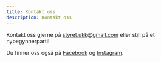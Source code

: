 ```yaml
---
title: Kontakt oss
description: Kontakt oss
---
```


Kontakt oss gjerne på styret.ukk@gmail.com eller still på et nybegynnerparti!

Du finner oss også på [Facebook](https://www.facebook.com/ukk.no) og 
[Instagram](https://www.instagram.com/ukk_chitoryu?utm_source=ig_web_button_share_sheet&igsh=ZDNlZDc0MzIxNw==).
